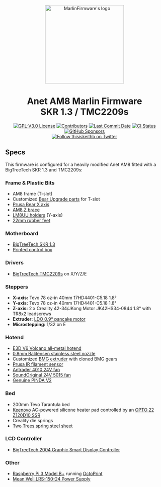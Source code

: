 <p align="center"><img src="buildroot/share/pixmaps/logo/marlin-outrun-nf-500.png" height="250" alt="MarlinFirmware's logo" /></p>

<h1 align="center">Anet AM8 Marlin Firmware<br />SKR 1.3 / TMC2209s</h1>

<p align="center">
    <a href="/LICENSE"><img alt="GPL-V3.0 License" src="https://img.shields.io/github/license/thisiskeithb/marlin.svg"></a>
    <a href="https://github.com/thisiskeithb/Marlin/graphs/contributors"><img alt="Contributors" src="https://img.shields.io/github/contributors/thisiskeithb/marlin.svg"></a>
    <a href="https://github.com/thisiskeithb/Marlin/commits/archived/AM8-Bear-SKR13-TMC22209-BMG-Volcano"><img alt="Last Commit Date" src="https://img.shields.io/github/last-commit/thisiskeithb/Marlin/archived/AM8-Bear-SKR13-TMC22209-BMG-Volcano"></a>
    <a href="https://github.com/thisiskeithb/Marlin/actions/workflows/test-am8-skr13-tmc2209-pinda-build.yml"><img alt="CI Status" src="https://github.com/thisiskeithb/Marlin/actions/workflows/test-am8-skr13-tmc2209-pinda-build.yml/badge.svg"></a>
    <a href="https://github.com/sponsors/thisiskeithb"><img alt="GitHub Sponsors" src="https://img.shields.io/github/sponsors/thisiskeithb?color=db61a2"></a>
    <br />
    <a href="https://twitter.com/thisiskeithb"><img alt="Follow thisiskeithb on Twitter" src="https://img.shields.io/twitter/follow/thisiskeithb?style=social&logo=twitter"></a>
</p>

## Specs

This firmware is configured for a heavily modified Anet AM8 fitted with a BigTreeTech SKR 1.3 and TMC2209s:

### Frame & Plastic Bits
* AM8 frame (T-slot)
* Customized [Bear Upgrade parts](https://www.thingiverse.com/thing:2865573) for T-slot
* [Prusa Bear X axis](https://github.com/gregsaun/bear_extruder_and_x_axis)
* [AM8 Z brace](https://www.thingiverse.com/thing:3115521)
* [LM8UU holders](https://www.thingiverse.com/thing:1172217) (Y-axis)
* [22mm rubber feet](https://www.amazon.com/dp/B079Z7Z73Z/)

### Motherboard
* [BigTreeTech SKR 1.3](https://www.biqu.equipment/collections/skr-series/products/pre-sale-bigtreetech-skr-v1-3-smoothieboard-32-bit-open-source-arm-cpu-motherboard-support-uart-model-2004lcd-3d-printer-parts)
* [Printed control box](https://www.thingiverse.com/thing:4178177)

### Drivers
* [BigTreeTech TMC2209s](https://www.biqu.equipment/products/bigtreetech-tmc2209-stepper-motor-driver-for-3d-printer-board-vs-tmc2208) on X/Y/Z/E

### Steppers
* **X-axis:** Tevo 78 oz-in 40mm 17HD4401-C5.18 1.8°
* **Y-axis:** Tevo 78 oz-in 40mm 17HD4401-C5.18 1.8°
* **Z-axis:** 2 x Creality 42-34/JKong Motor JK42HS34-0844 1.8° with TR8x2 leadscrews
* **Extruder:** [LDO 0.9° pancake motor](https://ldomotors.manufacturer.globalsources.com/si/6008840349362/pdtl/Stepping-motor/1156769667/Nmea17-0.9-degree-hybrid-stepper-motor.htm)
* **Microstepping:** 1/32 on E

### Hotend
 * [E3D V6 Volcano all-metal hotend](https://e3d-online.com/v6-all-metal-hotend)
 * [0.8mm Balitensen stainless steel nozzle](https://www.amazon.com/dp/B078PT5H2Z/)
 * Customized [BMG extruder](https://www.thingiverse.com/thing:3469271) with cloned BMG gears
 * [Prusa IR filament sensor](https://www.amazon.com/dp/B07PYQWGK1/)
 * [Antrader 4010 24V fan](https://www.amazon.com/dp/B07K1WHJ2X/)
 * [SoundOriginal 24V 5015 fan](https://www.amazon.com/dp/B0755BY9RH/)
 * [Genuine PINDA V2](https://www.printedsolid.com/products/pinda-2-probe-replacement)

### Bed
* 200mm Tevo Tarantula bed
* [Keenovo](https://keenovo.store/) AC-powered silicone heater pad controlled by an [OPTO 22 Z120D10 SSR](https://www.opto22.com/products/z120d10)
* Creality die springs
* [Two Trees spring steel sheet](https://www.amazon.com/dp/B07W4JMW2S/)

### LCD Controller
* [BigTreeTech 2004 Graphic Smart Display Controller](https://www.amazon.com/dp/B01FLU9X5Q)

### Other
* [Raspberry Pi 3 Model B+](https://www.raspberrypi.org/products/raspberry-pi-3-model-b-plus/) running [OctoPrint](https://octoprint.org/)
* [Mean Well LRS-150-24 Power Supply](https://www.amazon.com/dp/B018RE4CWW/)
